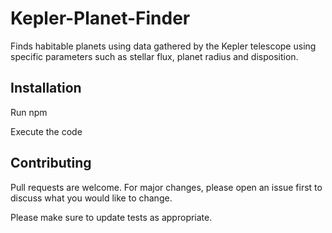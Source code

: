 # Kepler-Planet-Finder

Finds habitable planets using data gathered by the Kepler telescope using specific parameters such as stellar flux, planet radius and disposition.

## Installation

Run npm

Execute the code

## Contributing

Pull requests are welcome. For major changes, please open an issue first
to discuss what you would like to change.

Please make sure to update tests as appropriate.
